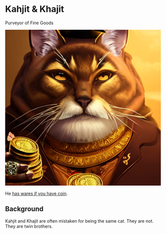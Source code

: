 # Kahjit & Khajit

Purveyor of Fine Goods

![Khajit](Khajit.png)

He [has wares if you have coin](https://youtu.be/LQvsA8uduGA?t=1).

## Background

Kahjit and Khajit are often mistaken for being the same cat. They are not. They are twin brothers.
